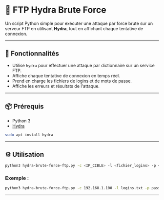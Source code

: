 # 🔐 FTP Hydra Brute Force

Un script Python simple pour exécuter une attaque par force brute sur un serveur FTP en utilisant **Hydra**, tout en affichant chaque tentative de connexion.

---

## 🚀 Fonctionnalités

- Utilise `hydra` pour effectuer une attaque par dictionnaire sur un service FTP.
- Affiche chaque tentative de connexion en temps réel.
- Prend en charge les fichiers de logins et de mots de passe.
- Affiche les erreurs et résultats de l'attaque.

---

## 📦 Prérequis

- Python 3
- [Hydra](https://github.com/vanhauser-thc/thc-hydra)

```bash
sudo apt install hydra
```

---

## ⚙️ Utilisation

```bash
python3 hydra-brute-force-ftp.py -c <IP_CIBLE> -l <fichier_logins> -p <fichier_mots_de_passe>
```

### Exemple :

```bash
python3 hydra-brute-force-ftp.py -c 192.168.1.100 -l logins.txt -p passeword.txt
```

---

